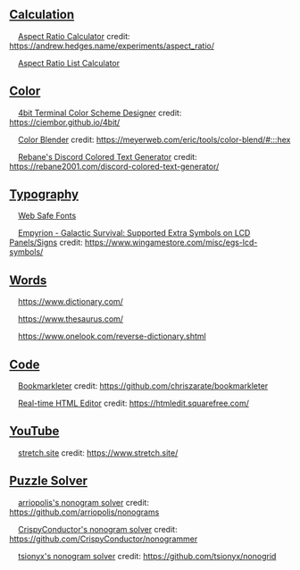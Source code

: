<h2><a href="#Calculation" title="Calculation" target="_blank">Calculation</a></h2>

<p>‌‌ ‌‌ ‌‌ ‌‌ <a href="https://jesterjunk.github.io/kit/aspect_ratio" title="Aspect Ratio Calculator" target="_blank">Aspect Ratio Calculator</a> credit: <a href="https://andrew.hedges.name/experiments/aspect_ratio/" title="https://andrew.hedges.name/experiments/aspect_ratio/" target="_blank">https://andrew.hedges.name/experiments/aspect_ratio/</a></p>
<p>‌‌ ‌‌ ‌‌ ‌‌ <a href="https://jesterjunk.github.io/kit/aspect_ratio_list_calculator" title="Aspect Ratio List Calculator" target="_blank">Aspect Ratio List Calculator</a>


<h2><a href="#Color" title="Color" target="_blank">Color</a></h2>

<p>‌‌ ‌‌ ‌‌ ‌‌ <a href="https://jesterjunk.github.io/kit/4bit" title="4bit Terminal Color Scheme Designer" target="_blank">4bit Terminal Color Scheme Designer</a> credit: <a href="https://ciembor.github.io/4bit/" title="https://ciembor.github.io/4bit/" target="_blank">https://ciembor.github.io/4bit/</a></p>

<p>‌‌ ‌‌ ‌‌ ‌‌ <a href="https://jesterjunk.github.io/kit/color-blend" title="Color Blender" target="_blank">Color Blender</a> credit: <a href="https://meyerweb.com/eric/tools/color-blend/#:::hex" title="https://meyerweb.com/eric/tools/color-blend/#:::hex" target="_blank">https://meyerweb.com/eric/tools/color-blend/#:::hex</a></p>

<p>‌‌ ‌‌ ‌‌ ‌‌ <a href="https://jesterjunk.github.io/kit/discord-colored-text-generator/" title="Rebane's Discord Colored Text Generator" target="_blank">Rebane's Discord Colored Text Generator</a> credit: <a href="https://rebane2001.com/discord-colored-text-generator/" title="https://rebane2001.com/discord-colored-text-generator/" target="_blank">https://rebane2001.com/discord-colored-text-generator/</a></p>


<h2><a href="#Typography" title="Typography" target="_blank">Typography</a></h2>

<p>‌‌ ‌‌ ‌‌ ‌‌ <a href="https://jesterjunk.github.io/kit/web-safe-fonts" title="Web Safe Fonts" target="_blank">Web Safe Fonts</a></p>

<p>‌‌ ‌‌ ‌‌ ‌‌ <a href="https://jesterjunk.github.io/kit/Empyrion/egs-lcd-symbols" title="Empyrion - Galactic Survival: Supported Extra Symbols on LCD Panels/Signs" target="_blank">Empyrion - Galactic Survival: Supported Extra Symbols on LCD Panels/Signs</a> credit: <a href="https://www.wingamestore.com/misc/egs-lcd-symbols/" title="https://www.wingamestore.com/misc/egs-lcd-symbols/" target="_blank">https://www.wingamestore.com/misc/egs-lcd-symbols/</a></p>


<h2><a href="#Words" title="Words" target="_blank">Words</a></h2>

<p>‌‌ ‌‌ ‌‌ ‌‌ <a href="https://www.dictionary.com/" title="https://www.dictionary.com/" target="_blank">https://www.dictionary.com/</a></p>

<p>‌‌ ‌‌ ‌‌ ‌‌ <a href="https://www.thesaurus.com/" title="https://www.thesaurus.com/" target="_blank">https://www.thesaurus.com/</a></p>

<p>‌‌ ‌‌ ‌‌ ‌‌ <a href="https://www.onelook.com/reverse-dictionary.shtml" title="https://www.onelook.com/reverse-dictionary.shtml" target="_blank">https://www.onelook.com/reverse-dictionary.shtml</a></p>


<h2><a href="#Code" title="Code" target="_blank">Code</a></h2>

<p>‌‌ ‌‌ ‌‌ ‌‌ <a href="https://jesterjunk.github.io/kit/bookmarkleter" title="Bookmarkleter" target="_blank">Bookmarkleter</a> credit: <a href="https://github.com/chriszarate/bookmarkleter" title="https://github.com/chriszarate/bookmarkleter" target="_blank">https://github.com/chriszarate/bookmarkleter</a> </p>

<p>‌‌ ‌‌ ‌‌ ‌‌ <a href="https://jesterjunk.github.io/kit/htmledit" title="Real-time HTML Editor" target="_blank">Real-time HTML Editor</a> credit: <a href="https://htmledit.squarefree.com/" title="https://htmledit.squarefree.com/" target="_blank">https://htmledit.squarefree.com/</a></p>


<h2><a href="#YouTube" title="YouTube" target="_blank">YouTube</a></h2>

<p>‌‌ ‌‌ ‌‌ ‌‌ <a href="https://jesterjunk.github.io/kit/stretch.site" title="stretch.site" target="_blank">stretch.site</a> credit: <a href="https://www.stretch.site/" title="https://www.stretch.site/" target="_blank">https://www.stretch.site/</a></p>

<h2><a href="#puzzle-solver" title="Puzzle Solver" target="_blank">Puzzle Solver</a></h2>

<p>‌‌ ‌‌ ‌‌ ‌‌ <a href="https://jesterjunk.github.io/kit/nonogram/solvers/arriopolis/nonograms/web/solver.html" title="arriopolis's nonogram solver" target="_blank">arriopolis's nonogram solver</a> credit: <a href="https://github.com/arriopolis/nonograms">https://github.com/arriopolis/nonograms</a></p>

<p>‌‌ ‌‌ ‌‌ ‌‌ <a href="https://jesterjunk.github.io/kit/nonogram/solvers/CrispyConductor/nonogrammer/web/index.html" title="CrispyConductor's nonogram solver" target="_blank">CrispyConductor's nonogram solver</a> credit: <a href="https://github.com/CrispyConductor/nonogrammer">https://github.com/CrispyConductor/nonogrammer</a></p>

<p>‌‌ ‌‌ ‌‌ ‌‌ <a href="https://jesterjunk.github.io/kit/nonogram/solvers/tsionyx/nono/index.html" title="tsionyx's nonogram solver" target="_blank">tsionyx's nonogram solver</a> credit: <a href="https://github.com/tsionyx/nonogrid">https://github.com/tsionyx/nonogrid</a></p>

